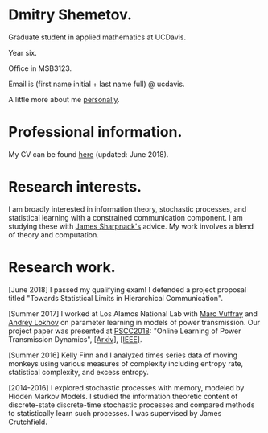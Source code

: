 # Dmitry Shemetov.

Graduate student in applied mathematics at UCDavis.

Year six.

Office in MSB3123.

Email is (first name initial + last name full) @ ucdavis.

A little more about me [personally](personal.html).

# Professional information.

My CV can be found [here](assets/DmitryShemetovCV.pdf) (updated: June 2018).

# Research interests.

I am broadly interested in information theory, stochastic processes, and statistical learning with a constrained communication component. I am studying these with [James Sharpnack's](https://jsharpna.github.io/) advice. My work involves a blend of theory and computation.

# Research work.

[June 2018] I passed my qualifying exam! I defended a project proposal titled "Towards Statistical Limits in Hierarchical Communication".

[Summer 2017] I worked at Los Alamos National Lab with [Marc Vuffray](https://cnls.lanl.gov/External/people/Marc_Vuffray.php) and [Andrey Lokhov](http://lptms.u-psud.fr/andrey-lokhov/) on parameter learning in models of power transmission. Our project paper was presented at [PSCC2018](https://pscc2018.net): "Online Learning of Power Transmission Dynamics", [[Arxiv]](https://arxiv.org/abs/1710.10021), [[IEEE]](https://ieeexplore.ieee.org/document/8442720/).

[Summer 2016] Kelly Finn and I analyzed times series data of moving monkeys using various measures of complexity including entropy rate, statistical complexity, and excess entropy.

[2014-2016] I explored stochastic processes with memory, modeled by Hidden Markov Models. I studied the information theoretic content of discrete-state discrete-time stochastic processes and compared methods to statistically learn such processes. I was supervised by James Crutchfield.

